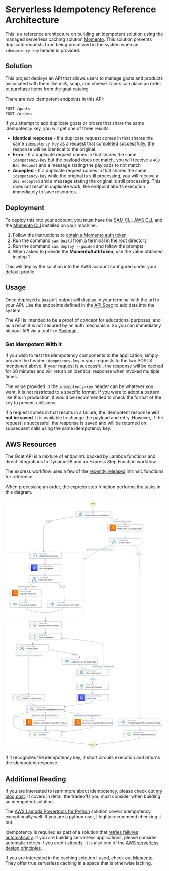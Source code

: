 # Serverless Idempotency Reference Architecture

This is a reference architecture on building an idempotent solution using the managed serverless caching solution [Momento](https://www.gomomento.com/). This solution prevents duplicate requests from being processed in the system when an `idempotency-key` header is provided.

## Solution

This project deploys an API that allows users to manage goats and products associated with them like milk, soap, and cheese. Users can place an order to purchase items from the goat catalog.

There are two idempotent endpoints in this API:

```
POST /goats
POST /orders
```

If you attempt to add duplicate goats or orders that share the same idempotency key, you will get one of three results:

* **Identical response** - If a duplicate request comes in that shares the same `idempotency-key` as a request that completed successfully, the response will be identical to the original.
* **Error** - If a duplicate request comes in that shares the same `idempotency-key` but the payload does not match, you will receive a `400 Bad Request` and a message stating the payloads to not match
* **Accepted** - If a duplicate request comes in that shares the same `idempotency-key` while the original is still processing, you will receive a `202 Accepted` and a message stating the original is still processing. This does not result in duplicate work, the endpoint aborts execution immediately to save resources.

## Deployment

To deploy this into your account, you must have the [SAM CLI](https://docs.aws.amazon.com/serverless-application-model/latest/developerguide/serverless-sam-cli-install.html), [AWS CLI](https://docs.aws.amazon.com/cli/latest/userguide/getting-started-install.html), and the [Momento CLI](https://docs.momentohq.com/docs/getting-started) installed on your machine. 

1. Follow the instructions to [obtain a Momento auth token](https://docs.momentohq.com/docs/getting-started#obtain-an-auth-token)
2. Run the command `sam build` from a terminal in the root directory
3. Run the command `sam deploy --guided` and follow the prompts
4. When asked to provide the **MomentoAuthToken**, use the value obtained in step 1

This will deploy the solution into the AWS account configured under your default profile.

## Usage

Once deployed a `BaseUrl` output will display in your terminal with the url to your API. Use the endpoints defined in the [API Spec](./openapi.yaml) to add data into the system.

The API is intended to be a proof of concept for educational purposes, and as a result it is not secured by an auth mechanism. So you can immediately hit your API via a tool like [Postman](https://www.postman.com).

### Get Idempotent With It

If you wish to test the idempotency components to the application, simply provide the header `idempotency-key` in your requests to the two POSTS mentioned above. If your request is successful, the response will be cached for 60 minutes and will return an identical response when invoked multiple times.

The value provided in the `idempotency-key` header can be whatever you want, it is not restricted to a specific format. If you were to adopt a pattern like this in production, it would be recommended to check the format of the key to prevent collisions.

If a request comes in that results in a failure, the idempotent response **will not be saved**. It is available to change the payload and retry. However, if the request is successful, the response is saved and will be returned on subsequent calls using the same idempotency key.

## AWS Resources

The Goat API is a mixture of endpoints backed by Lambda functions and direct integrations to DynamoDB and an Express Step Function workflow. 

The express workflow uses a few of the [recently released](https://aws.amazon.com/about-aws/whats-new/2022/08/aws-step-functions-14-new-intrinsic-features-process-data-workflows/) intrinsic functions for reference. 

When processing an order, the express step function performs the tasks in this diagram.

![Express State Machine diagram](./documentation/add-order-graph.png)

If it recognizes the idempotency key, it short circuits execution and returns the idempotent response. 

## Additional Reading

If you are interested to learn more about idempotency, please check out [my blog post](https://readysetcloud.io/blog/allen.helton/api-essentials-idempotency). It covers in detail the tradeoffs you must consider when building an idempotent solution. 

The [AWS Lambda Powertools for Python](https://awslabs.github.io/aws-lambda-powertools-python/latest/utilities/idempotency/) solution covers idempotency exceptionally well. If you are a python user, I highly recommend checking it out.

Idempotency is required as part of a solution that [retries failures automatically](https://www.readysetcloud.io/blog/allen.helton/three-ways-to-retry-failures). If you are building serverless applications, please consider automatic retries if you aren't already. It is also one of the [AWS serverless design principles](https://www.readysetcloud.io/blog/allen.helton/decoding-the-aws-serverless-design-principles).

If you are interested in the caching solution I used, check out [Momento](https://www.gomomento.com). They offer true serverless caching in a space that is otherwise lacking. 